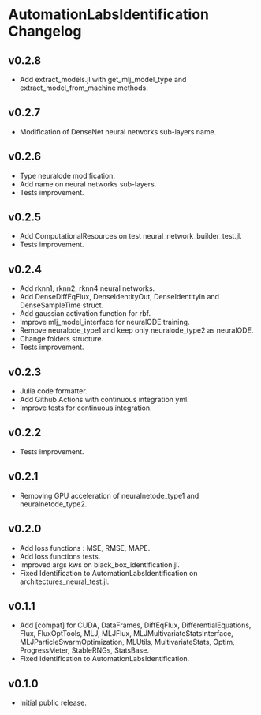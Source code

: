 # AutomationLabsIdentification Changelog

## v0.2.8

* Add extract_models.jl with get_mlj_model_type and extract_model_from_machine methods.

## v0.2.7

* Modification of DenseNet neural networks sub-layers name.

## v0.2.6

* Type neuralode modification.
* Add name on neural networks sub-layers.
* Tests improvement.

## v0.2.5

* Add ComputationalResources on test neural_network_builder_test.jl.
* Tests improvement.

## v0.2.4

* Add rknn1, rknn2, rknn4 neural networks.
* Add DenseDiffEqFlux, DenseIdentityOut, DenseIdentityIn and DenseSampleTime struct.
* Add gaussian activation function for rbf.
* Improve mlj_model_interface for neuralODE training.
* Remove neuralode_type1 and keep only neuralode_type2 as neuralODE.
* Change folders structure.
* Tests improvement.

## v0.2.3

* Julia code formatter.
* Add Github Actions with continuous integration yml.
* Improve tests for continuous integration.

## v0.2.2

* Tests improvement.

## v0.2.1

* Removing GPU acceleration of neuralnetode_type1 and neuralnetode_type2.

## v0.2.0 

* Add loss functions : MSE, RMSE, MAPE.
* Add loss functions tests.
* Improved args kws on black_box_identification.jl.
* Fixed Identification to AutomationLabsIdentification on architectures_neural_test.jl.

## v0.1.1

* Add [compat] for CUDA, DataFrames, DiffEqFlux, DifferentialEquations, Flux, FluxOptTools, MLJ, MLJFlux, MLJMultivariateStatsInterface, MLJParticleSwarmOptimization, MLUtils, MultivariateStats, Optim, ProgressMeter, StableRNGs, StatsBase.
* Fixed Identification to AutomationLabsIdentification.

## v0.1.0

* Initial public release.
